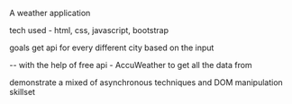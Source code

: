 A weather application

tech used - html, css, javascript, bootstrap

goals 
get api for every different city based on the input

-- with the help of free api - AccuWeather to get all the data from

demonstrate a mixed of asynchronous techniques and DOM manipulation skillset